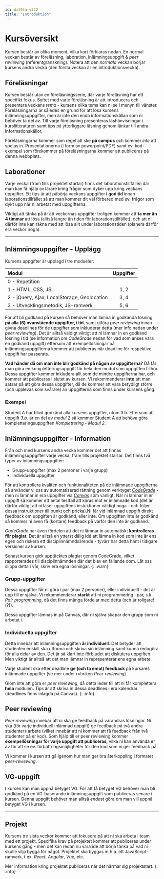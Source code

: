 ```yaml
---
id: da395a-vt22
title: "Introduktion"
---
```


# Kursöversikt

Kursen består av olika moment, vilka kort förklaras nedan. En normal veckan består av föreläsning, laboration, inlämningsuppgift & *peer reviewing* (referentgranskning). Notera att den *normala* veckan börjar kursens andra vecka (den första veckan är en introduktionsvecka).

## Föreläsningar

Kursen består utav en föreläsningsserie, där varje föreläsning har ett specifikt fokus. Syftet med varje föreläsning är att introducera och presentera veckans *tema* - kursens olika tema kan ni se i menyn till vänster. Föreläsningarna är således en grund för att lösa kursens inlämningsuppgifter, men är inte den enda informationskällan som ni behöver ta del av. Till varje föreläsning presenteras läshänvisningar i kurslitteraturen samt tips på ytterliggare läsning genom länkar till andra informationskällor.

Föreläsningarna kommer som regel att ske **på campus** och kommer *inte* att spelas in. Presentationerna (i form av powerpoint/PDF) samt ev. kod-exempel som förekommer på föreläsningarna kommer att publiceras på denna webbplats.

## Laborationer

Varje vecka (fram tills projektet startar) finns det laborationstillfällen där man kan få hjälp av lärare kring frågor som dyker upp kring veckans uppgifter. Ett tips är att påbörja veckans uppgifter **i god tid** innan laborationstillfället så att man kommer dit väl förbered med ev. frågor som dykt upp när ni arbetat med uppgifterna.

Viktigt att tänka på är att veckornas uppgifter troligen kommer att **ta mer än 4 timmar** att lösa (alltså längre än tiden för laborationstillfället), och att ni därför inte kan räkna med att lösa allt under laborationstiden (planera därför era veckor noga).

---

## Inlämningsuppgifter - Upplägg

Kursens uppgifter är upplagd i tre modueler:

| Modul | Uppgifter |
|:-------|:-----------:|
| 0 - Repetition |  |
| 1 - HTML, CSS, JS | 1, 2 |
| 2 - jQuery, Ajax, LocalStorage, Geolocation | 3, 4 |
| 3 - Utvecklingsmetodik, JS-ramverk | 5, 6 |

För att bli godkänd på kursen så behöver man lämna in godkända lösning **på alla (6) ovanstående uppgifter, i tid**, samt utföra *peer reviewing* innan givna deadlines för de uppgifter som inkluderar detta (mer info nedan under *peer reviewing*). Det är alltså väldigt viktigt att ni lämnar in en godkänd lösning i tid (se information om *CodeGrade* nedan för vad som anses vara en godkänd uppgift) eftersom att exempellösningar på inlämningsuppgifterna kommer att publiceras när deadline för respektive uppgift har passerats.

**Vad händer då om man inte blir godkänd på någon av uppgifterna?** Då får man göra en kompletteringsuppgift för hela den modul som uppgiften tillhör. Dessa uppgifter kommer inkludera allt som de mindre uppgifterna har, och kommer att publiceras i slutet av kursen. Vi rekommenderar **inte** att man satsar på att göra dessa uppgifter, då de kommer att vara betydligt större (och upplevas som svårare) än uppgifterna som finns under kursens gång.

### Exempel

Student A har blivit godkänd alla kursens uppgifter, utom 3.b. Eftersom att uppgift *3.b.* är en del av *modul 2* så kommer Student A att behöva göra kompletteringsuppgiften *Komplettering - Modul 2*.

## Inlämningsuppgifter - Information

Från och med kursens andra vecka kommer det att finnas inlämningsuppgifter varje vecka, fram tills projektet startar. Det finns två typer av inlämningsuppgifter:

- Grupp-uppgifter (max 2 personer i varje grupp)
- Individuella uppgifter

För att kontrollera kvalitén och funktionaliteten på de inlämnade uppgifterna så använder vi oss av automatiserad rättning genom verktyget [*CodeGrade*](https://www.codegrade.com/) - men ni lämnar in era uppgifter via [*Canvas*](https://mau.instructure.com/) som vanligt. När ni lämnar in er uppgift så kommer ett antal testfall att köras mot er inlämnade kod (det är därför viktigt att ni läser uppgiftens instuktioner väldigt noga - och följer dessa instruktioner till punkt och pricka).Ni får vid inlämnad uppgift direkt feedback om uppgiften är godkänd, eller inte. Om uppgiften inte är godkänd så kommer ni även få (kortare) feedback på varför den inte är godkänd.

*CodeGrade* har även fördelen att det ni lämnar in automatiskt **kontrolleras för plagiat**. Det är alltså en ytterst dålig idé att lämna in kod som inte är ens egen och riskera ett disciplinnämndsärende - tyvärr har detta hänt i tidigare versioner av kursen.

Senast kursen gick upptäcktes plagiat genom CodeGrade, vilket rapporterades till disciplinnämnden där det blev en fällande dom. Låt oss slippa detta i vår, skriv era egna lösningar.
{: .warn}

### Grupp-uppgifter

Dessa uppgifter får ni göra i par (max 2 personer), eller individuellt - det är upp till er själva. Vi rekommenderar **starkt** att ni programmering i par, s.k. *[Pair programming](https://en.wikipedia.org/wiki/Pair_programming)*, då det finns många fördelar med detta (och är roligare!(?)).

Dessa uppgifter lämnas in på Canvas, där ni själva skapar den grupp som ni arbetat i.

### Individuella uppgifter

Detta innebär att inlämningsuppgiften **är individuell**. Det betyder att studenten enskilt ska utforma och skriva sin inlämning samt kunna redogöra för alla delar av den. Det är så klart inte förbjudet att diskutera uppgiften. Men viktigt är alltså att det man lämnar in representerar ens egna arbete.

Varje student ska efter deadline **ge (och ta emot) feedback** på kursares inlämnade uppgifter (se mer under rubriken *Peer-reviewing*)

Glöm inte att göra er *peer reviewing*, då detta leder till att ni får komplettera **hela** modulen. Tips är att skriva in dessa deadlines i era kalendrar (deadlines finns inlagda på Canvas).
{: .info}

## Peer reviewing

*Peer reviewing* innebär att ni ska ge feedback på varandras lösningar. Ni ska (för varje individuell inlämnad uppgift) ge feedback på två andra studenters arbete (vilket innebär att ni kommer att få feedback från två studenter på er kod). Som hjälp till er peer reviewing kommer **exempellösningar för varje uppgift att publiceras**, vilka ni kan använda er av för att se ev. förbättringsmöjligheter för den kod som ni ger feedback på.

Vi kommer i kursen att gå igenom hur man ger bra återkoppling i formatet *peer-reviewing*.

## VG-uppgift

I kursen kan man uppnå betyget VG. För att få betyget VG behöver man bli godkänd på en VG-baserande inlämningsuppgift som publiceras senare i kursen. Denna uppgift behöver man alltså *endast* göra om man vill uppnå betyget VG i kursen.

---

## Projekt

Kursens tre sista veckor kommer att fokusera på att ni ska arbeta i team med ett projekt. Specifika krav på projektet kommer att publiceras under kursens gång - men det kan redan nu vara idé att börja tänka på vad ni skulle vilja bygga för något. Projektet ska byggas m.h.a. ett JavaScript-ramverk, t.ex. *React*, *Angular*, *Vue*, etc.

Mer information kring projektet publiceras när det närmar sig projektstart.
{: .info}
<!--
Ni hittar utförligare information om projektet [här](../projekt).
-->